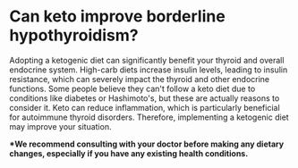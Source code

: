# Can keto improve borderline hypothyroidism?

Adopting a ketogenic diet can significantly benefit your thyroid and overall endocrine system. High-carb diets increase insulin levels, leading to insulin resistance, which can severely impact the thyroid and other endocrine functions. Some people believe they can't follow a keto diet due to conditions like diabetes or Hashimoto's, but these are actually reasons to consider it. Keto can reduce inflammation, which is particularly beneficial for autoimmune thyroid disorders. Therefore, implementing a ketogenic diet may improve your situation.

**\*We recommend consulting with your doctor before making any dietary changes, especially if you have any existing health conditions.**